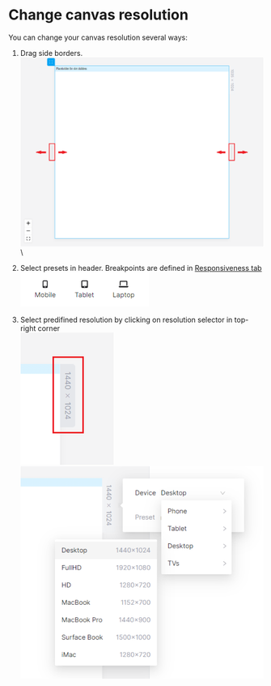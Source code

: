 # Change canvas resolution

You can change your canvas resolution several ways:

1. Drag side borders.\
   <img src="../../.gitbook/assets/image (9).png" alt="" data-size="original">\

2. Select presets in header. Breakpoints are defined in [Responsiveness tab](../../resuponshibu.md)\
   ![](<../../.gitbook/assets/image (2).png>)
3. Select predifined resolution by clicking on resolution selector in top-right corner\
   ![](<../../.gitbook/assets/image (2) (1).png>)\
   <img src="../../.gitbook/assets/image (4) (1).png" alt="" data-size="original">
